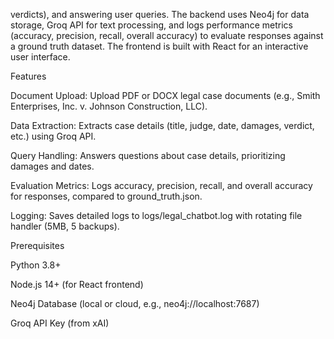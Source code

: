 verdicts), and answering user queries. The backend uses Neo4j for data storage, Groq API for text processing, and logs performance metrics (accuracy, precision, recall, overall accuracy) to evaluate responses against a ground truth dataset. The frontend is built with React for an interactive user interface.

Features





Document Upload: Upload PDF or DOCX legal case documents (e.g., Smith Enterprises, Inc. v. Johnson Construction, LLC).



Data Extraction: Extracts case details (title, judge, date, damages, verdict, etc.) using Groq API.



Query Handling: Answers questions about case details, prioritizing damages and dates.



Evaluation Metrics: Logs accuracy, precision, recall, and overall accuracy for responses, compared to ground_truth.json.



Logging: Saves detailed logs to logs/legal_chatbot.log with rotating file handler (5MB, 5 backups).

Prerequisites





Python 3.8+



Node.js 14+ (for React frontend)



Neo4j Database (local or cloud, e.g., neo4j://localhost:7687)



Groq API Key (from xAI)
